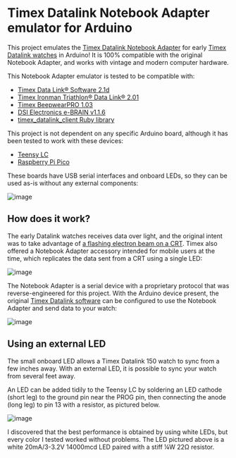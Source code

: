 # Timex Datalink Notebook Adapter emulator for Arduino

This project emulates the [Timex Datalink Notebook Adapter](https://user-images.githubusercontent.com/820984/187855124-5e84451c-f65b-4903-a9eb-f44ddde78eb1.png) for early [Timex Datalink watches](https://en.wikipedia.org/wiki/Timex_Datalink) in Arduino!  It is 100% compatible with the original Notebook Adapter, and works with vintage and modern computer hardware.

This Notebook Adapter emulator is tested to be compatible with:

- [Timex Data Link® Software 2.1d](https://assets.timex.com/html/data_link_software.html)
- [Timex Ironman Triathlon® Data Link® 2.01](https://assets.timex.com/html/data_link_software.html)
- [Timex BeepwearPRO 1.03](https://assets.timex.com/beepwear)
- [DSI Electronics e-BRAIN v1.1.6](https://archive.org/details/ebrain-1.1.6)
- [timex\_datalink\_client Ruby library](https://github.com/synthead/timex_datalink_client)

This project is not dependent on any specific Arduino board, although it has been tested to work with these devices:

- [Teensy LC](https://www.pjrc.com/teensy/teensyLC.html)
- [Raspberry Pi Pico](https://www.raspberrypi.com/products/raspberry-pi-pico)

These boards have USB serial interfaces and onboard LEDs, so they can be used as-is without any external components:

![image](https://user-images.githubusercontent.com/820984/187859185-94f02df7-64f5-4bb3-bf00-12621f5f3b38.png)

## How does it work?

The early Datalink watches receives data over light, and the original intent was to take advantage of [a flashing electron beam on a CRT](https://www.youtube.com/watch?v=GCHHzw4s5W4&t=1168s).  Timex also offered a Notebook Adapter accessory intended for mobile users at the time, which replicates the data sent from a CRT using a single LED:

![image](https://user-images.githubusercontent.com/820984/203725872-8dc8ec66-57bd-444a-9c36-4138955c83e5.png)

The Notebook Adapter is a serial device with a proprietary protocol that was reverse-engineered for this project.  With the Arduino device present, the original [Timex Datalink software](https://assets.timex.com/html/data_link_software.html) can be configured to use the Notebook Adapter and send data to your watch:

![image](https://user-images.githubusercontent.com/820984/203725992-728c8586-0787-4d99-8226-c45812ee6a1b.png)

## Using an external LED

The small onboard LED allows a Timex Datalink 150 watch to sync from a few inches away.  With an external LED, it is possible to sync your watch from several feet away.

An LED can be added tidily to the Teensy LC by soldering an LED cathode (short leg) to the ground pin near the PROG pin, then connecting the anode (long leg) to pin 13 with a resistor, as pictured below.

![image](https://user-images.githubusercontent.com/820984/203727953-efcffb19-0522-4573-bdb4-779b6bb5a847.png)

I discovered that the best performance is obtained by using white LEDs, but every color I tested worked without problems.  The LED pictured above is a white 20mA/3-3.2V 14000mcd LED paired with a stiff ¼W 22Ω resistor.
